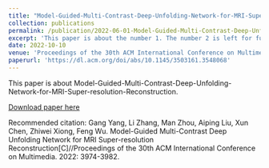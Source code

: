 ```yaml
---
title: "Model-Guided-Multi-Contrast-Deep-Unfolding-Network-for-MRI-Super-resolution-Reconstruction"
collection: publications
permalink: /publication/2022-06-01-Model-Guided-Multi-Contrast-Deep-Unfolding-Network-for-MRI-Super-resolution-Reconstruction.md
excerpt: 'This paper is about the number 1. The number 2 is left for future work.'
date: 2022-10-10
venue: 'Proceedings of the 30th ACM International Conference on Multimedia'
paperurl: 'https://dl.acm.org/doi/abs/10.1145/3503161.3548068'
---
```

This paper is about Model-Guided-Multi-Contrast-Deep-Unfolding-Network-for-MRI-Super-resolution-Reconstruction.

[Download paper here](https://dl.acm.org/doi/abs/10.1145/3503161.3548068)

Recommended citation: Gang Yang, Li Zhang, Man Zhou, Aiping Liu, Xun Chen, Zhiwei Xiong, Feng Wu. Model-Guided Multi-Contrast Deep Unfolding Network for MRI Super-resolution Reconstruction[C]//Proceedings of the 30th ACM International Conference on Multimedia. 2022: 3974-3982.
